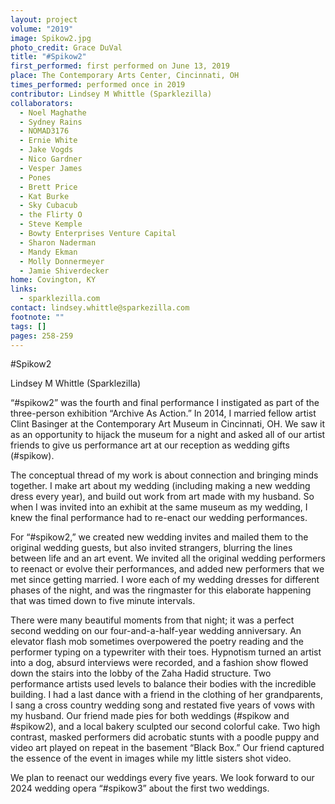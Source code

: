 ```yaml
---
layout: project
volume: "2019"
image: Spikow2.jpg
photo_credit: Grace DuVal
title: "#Spikow2"
first_performed: first performed on June 13, 2019
place: The Contemporary Arts Center, Cincinnati, OH
times_performed: performed once in 2019
contributor: Lindsey M Whittle (Sparklezilla)
collaborators:
  - Noel Maghathe
  - Sydney Rains
  - NOMAD3176
  - Ernie White
  - Jake Vogds
  - Nico Gardner
  - Vesper James
  - Pones
  - Brett Price
  - Kat Burke
  - Sky Cubacub
  - the Flirty O
  - Steve Kemple
  - Bowty Enterprises Venture Capital
  - Sharon Naderman
  - Mandy Ekman
  - Molly Donnermeyer
  - Jamie Shiverdecker
home: Covington, KY
links:
  - sparklezilla.com
contact: lindsey.whittle@sparkezilla.com
footnote: ""
tags: []
pages: 258-259
---
```


#Spikow2

Lindsey M Whittle (Sparklezilla)

“#spikow2” was the fourth and final performance I instigated as part of the three-person exhibition “Archive As Action.” In 2014, I married fellow artist Clint Basinger at the Contemporary Art Museum in Cincinnati, OH. We saw it as an opportunity to hijack the museum for a night and asked all of our artist friends to give us performance art at our reception as wedding gifts (#spikow).

The conceptual thread of my work is about connection and bringing minds together. I make art about my wedding (including making a new wedding dress every year), and build out work from art made with my husband. So when I was invited into an exhibit at the same museum as my wedding, I knew the final performance had to re-enact our wedding performances.

For “#spikow2,” we created new wedding invites and mailed them to the original wedding guests, but also invited strangers, blurring the lines between life and an art event. We invited all the original wedding performers to reenact or evolve their performances, and added new performers that we met since getting married. I wore each of my wedding dresses for different phases of the night, and was the ringmaster for this elaborate happening that was timed down to five minute intervals.

There were many beautiful moments from that night; it was a perfect second wedding on our four-and-a-half-year wedding anniversary. An elevator flash mob sometimes overpowered the poetry reading and the performer typing on a typewriter with their toes. Hypnotism turned an artist into a dog, absurd interviews were recorded, and a fashion show flowed down the stairs into the lobby of the Zaha Hadid structure. Two performance artists used levels to balance their bodies with the incredible building. I had a last dance with a friend in the clothing of her grandparents, I sang a cross country wedding song and restated five years of vows with my husband. Our friend made pies for both weddings (#spikow and #spikow2), and a local bakery sculpted our second colorful cake. Two high contrast, masked performers did acrobatic stunts with a poodle puppy and video art played on repeat in the basement “Black Box.” Our friend captured the essence of the event in images while my little sisters shot video.

We plan to reenact our weddings every five years. We look forward to our 2024 wedding opera “#spikow3” about the first two weddings.
